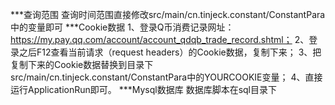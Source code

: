 ***查询范围
查询时间范围直接修改src/main/cn.tinjeck.constant/ConstantPara中的变量即可
***Cookie数据
1、登录Q币消费记录网址：https://my.pay.qq.com/account/account_qdqb_trade_record.shtml；
2、登录之后F12查看当前请求（request headers）的Cookie数据，复制下来；
3、把复制下来的Cookie数据替换到目录下src/main/cn.tinjeck.constant/ConstantPara中的YOURCOOKIE变量；
4、直接运行ApplicationRun即可。 
***Mysql数据库
数据库脚本在sql目录下  
